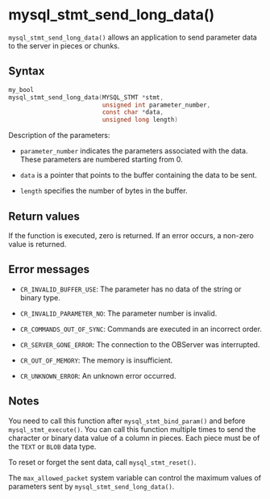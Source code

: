 mysql_stmt_send_long_data() 
================================================

`mysql_stmt_send_long_data()` allows an application to send parameter data to the server in pieces or chunks. 

Syntax 
---------------------------

```c
my_bool
mysql_stmt_send_long_data(MYSQL_STMT *stmt,
                          unsigned int parameter_number,
                          const char *data,
                          unsigned long length)
```



Description of the parameters:

* `parameter_number` indicates the parameters associated with the data. These parameters are numbered starting from 0.

  

* `data` is a pointer that points to the buffer containing the data to be sent.

  

* `length` specifies the number of bytes in the buffer.

  




Return values 
----------------------------------

If the function is executed, zero is returned. If an error occurs, a non-zero value is returned.

Error messages 
-----------------------------------

* `CR_INVALID_BUFFER_USE`: The parameter has no data of the string or binary type.

  

* `CR_INVALID_PARAMETER_NO`: The parameter number is invalid.

  

* `CR_COMMANDS_OUT_OF_SYNC`: Commands are executed in an incorrect order.

  

* `CR_SERVER_GONE_ERROR`: The connection to the OBServer was interrupted.

  

* `CR_OUT_OF_MEMORY`: The memory is insufficient.

  

* `CR_UNKNOWN_ERROR`: An unknown error occurred.

  




Notes 
--------------------------

You need to call this function after `mysql_stmt_bind_param()` and before `mysql_stmt_execute()`. You can call this function multiple times to send the character or binary data value of a column in pieces. Each piece must be of the `TEXT` or `BLOB` data type. 

To reset or forget the sent data, call `mysql_stmt_reset()`. 

The `max_allowed_packet` system variable can control the maximum values of parameters sent by `mysql_stmt_send_long_data()`.

